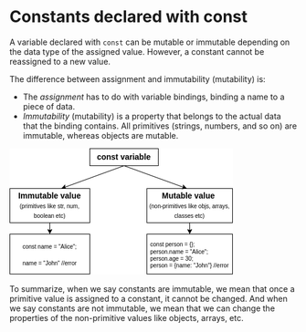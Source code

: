# Constants declared with const

A variable declared with `const` can be mutable or immutable depending on the data type of the assigned value. However, a constant cannot be reassigned to a new value.

The difference between assignment and immutability (mutability) is:

- The *assignment* has to do with variable bindings, binding a name to a piece of data.
- *Immutability* (mutability) is a property that belongs to the actual data that the binding contains. All primitives (strings, numbers, and so on) are immutable, whereas objects are mutable.

![const variable](const.png)

To summarize, when we say constants are immutable, we mean that once a primitive value is assigned to a constant, it cannot be changed. And when we say constants are not immutable, we mean that we can change the properties of the non-primitive values like objects, arrays, etc.